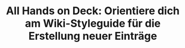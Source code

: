 # <p align="center">All Hands on Deck: Orientiere dich am Wiki-Styleguide für die Erstellung neuer Einträge</p>

#

##


